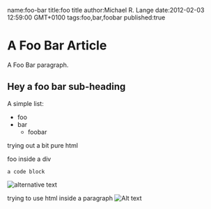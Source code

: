 name:foo-bar
title:foo title
author:Michael R. Lange
date:2012-02-03 12:59:00 GMT+0100
tags:foo,bar,foobar
published:true

# A Foo Bar Article

A Foo Bar paragraph.

## Hey a foo bar sub-heading

A simple list:

* foo
* bar
    * foobar
    
<p>trying out a bit pure html</p>

<div>
    foo inside a div
</div>

    a code block
    
![alternative text](/path/to/img.jpg "a image")

trying to use html inside a paragraph <img alt="Alt text" title="a image" src="/path/to/img.jpg"></img>